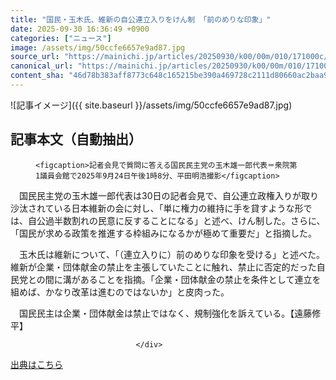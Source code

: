```yaml
---
title: "国民・玉木氏、維新の自公連立入りをけん制 「前のめりな印象」"
date: 2025-09-30 16:36:49 +0900
categories: ["ニュース"]
image: /assets/img/50ccfe6657e9ad87.jpg
source_url: "https://mainichi.jp/articles/20250930/k00/00m/010/171000c/"
canonical_url: "https://mainichi.jp/articles/20250930/k00/00m/010/171000c/"
content_sha: "46d78b383aff8773c648c165215be390a469728c2111d80660ac2baa94378900"
---
```


![記事イメージ]({{ site.baseurl }}/assets/img/50ccfe6657e9ad87.jpg)

## 記事本文（自動抽出）
<div><section class="articledetail-body" id="articledetail-body">




<div class="articledetail-image2-left">
  <figure>
    
    <figcaption>記者会見で質問に答える国民民主党の玉木雄一郎代表＝衆院第1議員会館で2025年9月24日午後1時8分、平田明浩撮影</figcaption>
    
  </figure>
</div>

<p>　国民民主党の玉木雄一郎代表は30日の記者会見で、自公連立政権入りが取り沙汰されている日本維新の会に対し、「単に権力の維持に手を貸すような形では、自公過半数割れの民意に反することになる」と述べ、けん制した。さらに、「国民が求める政策を推進する枠組みになるかが極めて重要だ」と指摘した。</p>

<p>　玉木氏は維新について、「（連立入りに）前のめりな印象を受ける」と述べた。維新が企業・団体献金の禁止を主張していたことに触れ、禁止に否定的だった自民党との間に溝があることを指摘。「企業・団体献金の禁止を条件として連立を組めば、かなり改革は進むのではないか」と皮肉った。</p>

<p>　国民民主は企業・団体献金は禁止ではなく、規制強化を訴えている。【遠藤修平】</p>


</section>






								</div>

[出典はこちら](https://mainichi.jp/articles/20250930/k00/00m/010/171000c/)
